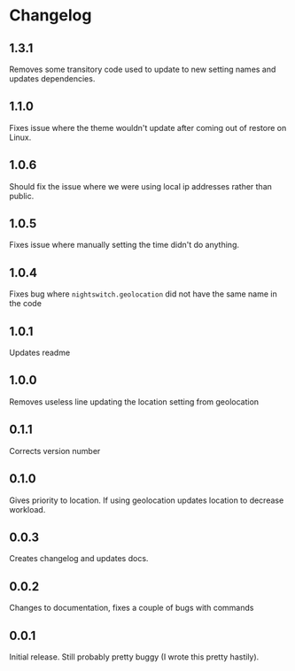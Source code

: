 # Changelog

## 1.3.1

Removes some transitory code used to update to new setting names and updates dependencies.

## 1.1.0

Fixes issue where the theme wouldn't update after coming out of restore on Linux.

## 1.0.6

Should fix the issue where we were using local ip addresses rather than public.

## 1.0.5

Fixes issue where manually setting the time didn't do anything.

## 1.0.4

Fixes bug where `nightswitch.geolocation` did not have the same name in the code

## 1.0.1

Updates readme

## 1.0.0

Removes useless line updating the location setting from geolocation

## 0.1.1

Corrects version number

## 0.1.0

Gives priority to location. If using geolocation updates location to decrease workload.

## 0.0.3

Creates changelog and updates docs.

## 0.0.2

Changes to documentation, fixes a couple of bugs with commands

## 0.0.1

Initial release. Still probably pretty buggy (I wrote this pretty hastily).
